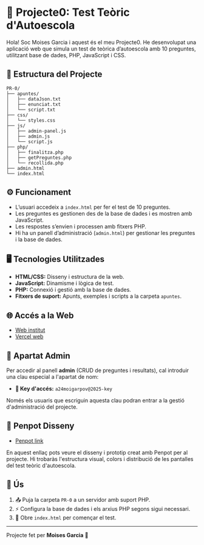 # 🚗 Projecte0: Test Teòric d'Autoescola

Hola! Soc Moises Garcia i aquest és el meu Projecte0. He desenvolupat una aplicació web que simula un test de teòrica d’autoescola amb 10 preguntes, utilitzant base de dades, PHP, JavaScript i CSS.

## 📂 Estructura del Projecte

```
PR-0/
├── apuntes/
│   ├── dataJson.txt
│   ├── enunciat.txt
│   └── script.txt
├── css/
│   └── styles.css
├── js/
│   ├── admin-panel.js
│   ├── admin.js
│   └── script.js
├── php/
│   ├── finalitza.php
│   ├── getPreguntes.php
│   └── recollida.php
├── admin.html
└── index.html
```

## ⚙️ Funcionament

- L’usuari accedeix a `index.html` per fer el test de 10 preguntes.
- Les preguntes es gestionen des de la base de dades i es mostren amb JavaScript.
- Les respostes s’envien i processen amb fitxers PHP.
- Hi ha un panell d’administració (`admin.html`) per gestionar les preguntes i la base de dades.

## 🖥️ Tecnologies Utilitzades

- **HTML/CSS:** Disseny i estructura de la web.
- **JavaScript:** Dinamisme i lògica de test.
- **PHP:** Connexió i gestió amb la base de dades.
- **Fitxers de suport:** Apunts, exemples i scripts a la carpeta `apuntes`.

## 🌐 Accés a la Web

- [Web institut](http://a24moigarpov.daw.inspedralbes.cat/)
- [Vercel web](https://pr-0-lyart.vercel.app)

## 🔐 Apartat Admin

Per accedir al panell **admin** (CRUD de preguntes i resultats), cal introduir una clau especial a l'apartat de nom:

- **🔑 Key d'accés:** `a24moigarpov@2025-key`

Només els usuaris que escriguin aquesta clau podran entrar a la gestió d'administració del projecte.

## 🎨 Penpot Disseny

- [Penpot link](https://design.penpot.app/#/workspace?team-id=1ab1fa36-da8e-809d-8004-fb0efc902593&file-id=f5fe9278-89db-81e9-8004-fb0fb177808f&page-id=f5fe9278-89db-81e9-8004-fb0fb1778090)

En aquest enllaç pots veure el disseny i prototip creat amb Penpot per al projecte. Hi trobaràs l'estructura visual, colors i distribució de les pantalles del test teòric d'autoescola.

## 📝 Ús

1. 📤 Puja la carpeta `PR-0` a un servidor amb suport PHP.
2. ⚡ Configura la base de dades i els arxius PHP segons sigui necessari.
3. 🚀 Obre `index.html` per començar el test.

---

Projecte fet per **Moises Garcia** 🚦
